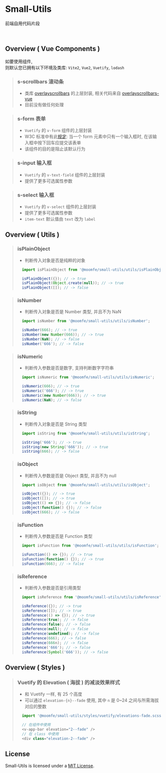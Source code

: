 # Small-Utils
前端自用代码片段


<br>



## Overview ( Vue Components )
如要使用组件,<br>
则默认您已拥有以下环境及类库: `Vite2`, `Vue2`, `Vuetify`, `lodash`

> ### s-scrollbars 滚动条
>   - 类库 [overlayscrollbars](https://github.com/KingSora/OverlayScrollbars) 的上层封装, 相关代码来自 [overlayscrollbars-vue](https://github.com/KingSora/OverlayScrollbars/tree/master/packages/overlayscrollbars-vue)
>   - 目前没有做任何处理

> ### s-form 表单
>   - `Vuetify` 的 `v-form` 组件的上层封装
>   - W3C 标准中有此[规定](https://www.w3.org/MarkUp/html-spec/html-spec_8.html#SEC8.2): 当一个 form 元素中只有一个输入框时, 在该输入框中按下回车应提交该表单
>   - 该组件的目的是阻止该默认行为

> ### s-input 输入框
>   - `Vuetify` 的 `v-text-field` 组件的上层封装
>   - 提供了更多可选属性参数

> ### s-select 输入框
>   - `Vuetify` 的 `v-select` 组件的上层封装
>   - 提供了更多可选属性参数
>   - `item-text` 默认值由 `text` 改为 `label`



## Overview ( Utils )

> ### isPlainObject
>   - 判断传入对象是否是纯粹的对象
> ```js
>   import isPlainObject from '@moomfe/small-utils/utils/isPlainObject';
>
>   isPlainObject({}); // -> true
>   isPlainObject(Object.create(null)); // -> true
>   isPlainObject([]); // -> false
> ```

> ### isNumber
>   - 判断传入对象是否是 Number 类型, 并且不为 NaN
> ```js
>   import isNumber from '@moomfe/small-utils/utils/isNumber';
>
>   isNumber(666); // -> true
>   isNumber(new Number(666)); // -> true
>   isNumber(NaN); // -> false
>   isNumber('666'); // -> false
> ```

> ### isNumeric
>   - 判断传入参数是否是数字, 支持判断数字字符串
> ```js
>   import isNumeric from '@moomfe/small-utils/utils/isNumeric';
>
>   isNumeric(666); // -> true
>   isNumeric('666'); // -> true
>   isNumeric(new Number(666)); // -> true
>   isNumeric(NaN); // -> false
> ```

> ### isString
>   - 判断传入对象是否是 String 类型
> ```js
>   import isString from '@moomfe/small-utils/utils/isString';
>
>   isString('666'); // -> true
>   isString(new String('666')); // -> true
>   isString(666); // -> false
> ```

> ### isObject
>   - 判断传入参数是否是 Object 类型, 并且不为 null
> ```js
>   import isObject from '@moomfe/small-utils/utils/isObject';
>
>   isObject({}); // -> true
>   isObject([]); // -> true
>   isObject(() => {}); // -> false
>   isObject(function() {}); // -> false
>   isObject(666); // -> false
> ```

> ### isFunction
>   - 判断传入参数是否是 Function 类型
> ```js
>   import isFunction from '@moomfe/small-utils/utils/isFunction';
>
>   isFunction(() => {}); // -> true
>   isFunction(function() {}); // -> true
>   isFunction(666); // -> false
> ```

> ### isReference
>   - 判断传入参数是否是引用类型
> ```js
>   import isReference from '@moomfe/small-utils/utils/isReference';
>
>   isReference({}); // -> true
>   isReference([]); // -> true
>   isReference(() => {}); // -> true
>   isReference(true); // -> false
>   isReference(false); // -> false
>   isReference(null); // -> false
>   isReference(undefined); // -> false
>   isReference(666); // -> false
>   isReference(666n); // -> false
>   isReference('666'); // -> false
>   isReference(Symbol('666')); // -> false
> ```



## Overview ( Styles )

> ### Vuetify 的 Elevation ( 海拔 ) 的减淡效果样式
>  - 和 Vuetify 一样, 有 25 个高度
>  - 可以通过 `elevation-{n}--fade` 使用, 其中 `n` 是 0~24 之间与所需海拔对应的整数
> ```js
>   import '@moomfe/small-utils/styles/vuetify/elevations-fade.scss';
>
>   // 在组件中使用
>   <v-app-bar elevation="2--fade" />
>   // 在 class 中使用
>   <div class="elevation-2--fade" />
> ```



## License

Small-Utils is licensed under a [MIT License](./LICENSE).